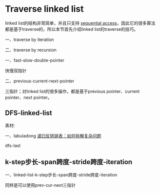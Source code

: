 # Traverse linked list

linked list的结构非常简单，并且只支持 [sequential access](https://en.wikipedia.org/wiki/Sequential_access)，因此它的很多算法都是基于traverse的，所以本节首先介绍linked list的traverse的技巧。



一、traverse by iteration

二、traverse by recursion



一、fast-slow-double-pointer

快慢双指针

二、previous-current-next-pointer

三指针；对linked list的很多操作，都是基于previous pointer、current pointer、next pointer。



## DFS-linked-list

素材: 

一、labuladong [递归反转链表：如何拆解复杂问题](https://mp.weixin.qq.com/s/5wz_YJ3lTkDH3nWfVDi5SA) 

dfs-last



## k-step步长-span跨度-stride跨度-iteration

一、linked-list-k-step步长-span跨度-stride跨度-iteration

同样是可以使用prev-cur-next三指针
